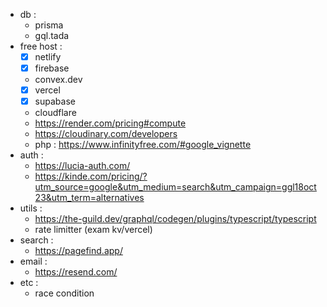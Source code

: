 - db :
  - prisma
  - gql.tada
- free host :
  - [x] netlify
  - [x] firebase
  - convex.dev
  - [x] vercel
  - [x] supabase
  - cloudflare
  - https://render.com/pricing#compute
  - https://cloudinary.com/developers
  - php : https://www.infinityfree.com/#google_vignette
- auth :
  - https://lucia-auth.com/
  - https://kinde.com/pricing/?utm_source=google&utm_medium=search&utm_campaign=ggl18oct23&utm_term=alternatives
- utils :
  - https://the-guild.dev/graphql/codegen/plugins/typescript/typescript
  - rate limitter (exam kv/vercel)
- search :
  - https://pagefind.app/
- email :
  - https://resend.com/
- etc :
  - race condition